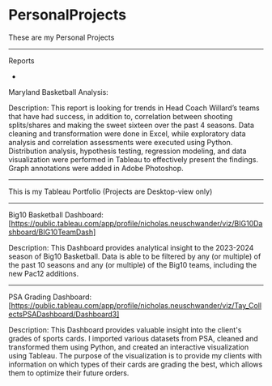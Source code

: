 # PersonalProjects

These are my Personal Projects

----

Reports

-


Maryland Basketball Analysis: 

Description: This report is looking for trends in Head Coach Willard’s teams that have had success, in addition to, correlation between shooting splits/shares and making the sweet sixteen over the past 4 seasons. Data cleaning and transformation were done in Excel, while exploratory data analysis and correlation assessments were executed using Python. Distribution analysis, hypothesis testing, regression modeling, and data visualization were performed in Tableau to effectively present the findings. Graph annotations were added in Adobe Photoshop.



----


This is my Tableau Portfolio (Projects are Desktop-view only)


----


Big10 Basketball Dashboard: [https://public.tableau.com/app/profile/nicholas.neuschwander/viz/BIG10Dashboard/BIG10TeamDash]

Description: This Dashboard provides analytical insight to the 2023-2024 season of Big10 Basketball. Data is able to be filtered by any (or multiple) of the past 10 seasons and any (or multiple) of the Big10 teams, including the new Pac12 additions.


----


PSA Grading Dashboard: [https://public.tableau.com/app/profile/nicholas.neuschwander/viz/Tay_CollectsPSADashboard/Dashboard3]

Description: This Dashboard provides valuable insight into the client's grades of sports cards. I imported various datasets from PSA, cleaned and transformed them using Python, and created an interactive visualization using Tableau. The purpose of the visualization is to provide my clients with information on which types of their cards are grading the best, which allows them to optimize their future orders.
